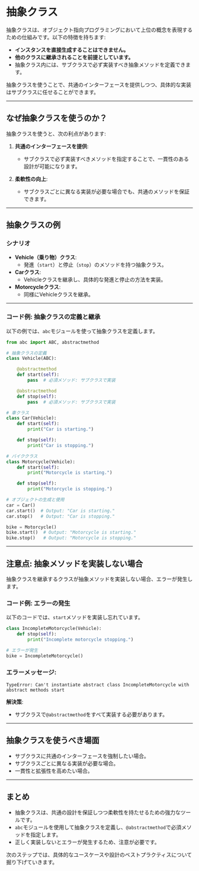 # 抽象クラス

抽象クラスは、オブジェクト指向プログラミングにおいて上位の概念を表現するための仕組みです。以下の特徴を持ちます:

- **インスタンスを直接生成することはできません。**
- **他のクラスに継承されることを前提としています。**
- 抽象クラス内には、サブクラスで必ず実装すべき抽象メソッドを定義できます。

抽象クラスを使うことで、共通のインターフェースを提供しつつ、具体的な実装はサブクラスに任せることができます。

---

## なぜ抽象クラスを使うのか？
抽象クラスを使うと、次の利点があります:

1. **共通のインターフェースを提供**:
   - サブクラスで必ず実装すべきメソッドを指定することで、一貫性のある設計が可能になります。

2. **柔軟性の向上**:
   - サブクラスごとに異なる実装が必要な場合でも、共通のメソッドを保証できます。

---

## 抽象クラスの例

### シナリオ
- **Vehicle（乗り物）クラス**:
  - 発進（`start`）と停止（`stop`）のメソッドを持つ抽象クラス。
- **Carクラス**:
  - Vehicleクラスを継承し、具体的な発進と停止の方法を実装。
- **Motorcycleクラス**:
  - 同様にVehicleクラスを継承。

---

### コード例: 抽象クラスの定義と継承

以下の例では、`abc`モジュールを使って抽象クラスを定義します。

```python
from abc import ABC, abstractmethod

# 抽象クラスの定義
class Vehicle(ABC):

    @abstractmethod
    def start(self):
        pass  # 必須メソッド: サブクラスで実装

    @abstractmethod
    def stop(self):
        pass  # 必須メソッド: サブクラスで実装

# 車クラス
class Car(Vehicle):
    def start(self):
        print("Car is starting.")

    def stop(self):
        print("Car is stopping.")

# バイククラス
class Motorcycle(Vehicle):
    def start(self):
        print("Motorcycle is starting.")

    def stop(self):
        print("Motorcycle is stopping.")

# オブジェクトの生成と使用
car = Car()
car.start()  # Output: "Car is starting."
car.stop()   # Output: "Car is stopping."

bike = Motorcycle()
bike.start()  # Output: "Motorcycle is starting."
bike.stop()   # Output: "Motorcycle is stopping."
```

---

## 注意点: 抽象メソッドを実装しない場合

抽象クラスを継承するクラスが抽象メソッドを実装しない場合、エラーが発生します。

### コード例: エラーの発生

以下のコードでは、`start`メソッドを実装し忘れています。

```python
class IncompleteMotorcycle(Vehicle):
    def stop(self):
        print("Incomplete motorcycle stopping.")

# エラーが発生
bike = IncompleteMotorcycle()
```

### エラーメッセージ:
```plaintext
TypeError: Can't instantiate abstract class IncompleteMotorcycle with abstract methods start
```

**解決策**:
- サブクラスで`@abstractmethod`をすべて実装する必要があります。

---

## 抽象クラスを使うべき場面
- サブクラスに共通のインターフェースを強制したい場合。
- サブクラスごとに異なる実装が必要な場合。
- 一貫性と拡張性を高めたい場合。

---

## まとめ
- 抽象クラスは、共通の設計を保証しつつ柔軟性を持たせるための強力なツールです。
- `abc`モジュールを使用して抽象クラスを定義し、`@abstractmethod`で必須メソッドを指定します。
- 正しく実装しないとエラーが発生するため、注意が必要です。

次のステップでは、具体的なユースケースや設計のベストプラクティスについて掘り下げていきます。